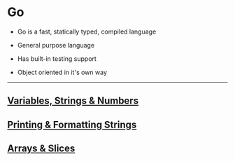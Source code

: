 # Go

* Go is a fast, statically typed, compiled language

* General purpose language

* Has built-in testing support

* Object oriented in it's own way

---

## [Variables, Strings & Numbers](./variables.md)

## [Printing & Formatting Strings](./printing.md)

## [Arrays & Slices](./arrays.md)
